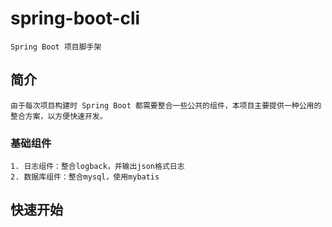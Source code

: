 # spring-boot-cli
    Spring Boot 项目脚手架

## 简介
    由于每次项目构建时 Spring Boot 都需要整合一些公共的组件，本项目主要提供一种公用的整合方案，以方便快速开发。
### 基础组件
    1. 日志组件：整合logback，并输出json格式日志
    2. 数据库组件：整合mysql，使用mybatis

## 快速开始
